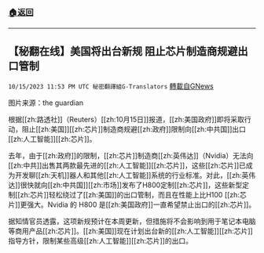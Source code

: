 ###  [:house:返回](README.md)
---


## 【秘翻在线】美国将出台新规 阻止芯片制造商规避出口管制
`10/15/2023 11:53 PM UTC 秘密翻譯組G-Translators` [轉載自GNews](https://gnews.org/articles/1837804)

图片来源：the guardian

根据[[zh:路透社]]（Reuters）[[zh:10月15日]]报道，[[zh:美国政府]]即将采取行动，阻止[[zh:美国]][[zh:芯片]]制造商规避[[zh:政府]]限制向[[zh:中共国]]出口[[zh:人工智能]][[zh:芯片]]。

去年，由于[[zh:政府]]的限制，[[zh:芯片]]制造商[[zh:英伟达]]（Nvidia）无法向[[zh:中共]]出售其两款最先进的[[zh:人工智能]][[zh:芯片]]，这些[[zh:芯片]]已成为开发聊[[zh:天机]]器人和其他[[zh:人工智能]]系统的行业标准。对此，[[zh:英伟达]]很快就向[[zh:中共国]][[zh:市场]]发布了H800定制[[zh:芯片]]，这些新型定制[[zh:芯片]]轻松绕过了[[zh:美国]]的出口管制，而且在性能上比H100 [[zh:芯片]]更强大。Nvidia 的 H800 是[[zh:美国政府]]一直希望禁止出口的[[zh:芯片]]。

据知情官员透露，这项新规预计在本周更新，但措施将不会影响到用于笔记本电脑等商用产品[[zh:芯片]]。[[zh:美国]]现在计划出台新的[[zh:人工智能]][[zh:芯片]]指导方针，限制某些高级[[zh:人工智能]][[zh:芯片]]的出口。
